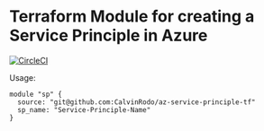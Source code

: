 # Terraform Module for creating a Service Principle in Azure

[![CircleCI](https://circleci.com/gh/CalvinRodo/terraform-azurerm-service-principle.svg?style=svg)](https://circleci.com/gh/CalvinRodo/terraform-azurerm-service-principle)

Usage: 

```hcl
module "sp" { 
  source: "git@github.com:CalvinRodo/az-service-principle-tf"
  sp_name: "Service-Principle-Name"
}
```
